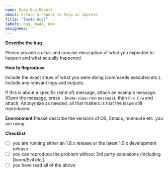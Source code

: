```yaml
---
name: Mu4e Bug Report
about: Create a report to help us improve
title: "[mu4e bug]"
labels: bug, mu4e, new
assignees: ''
---
```


**Describe the bug**

Please provide a clear and concise description of what you expected to happen
and what actually happened.

**How to Reproduce**

Include the exact steps of what you were doing (commands executed etc.). Include
any relevant logs and outputs.

If this is about a specific (kind of) message, attach an example message. (Open
the message, press `.` (`mu4e-view-raw-message`), then `C-x C-w` and attach.
Anonymize as needed, all that matters is that the issue still reproduces.

**Environment**
Please describe the versions of OS, Emacs, mu/mu4e etc. you are using.

**Checklist**
- [ ] you are running either an 1.8.x release or the latest 1.9.x development release
- [ ] you can reproduce the problem without 3rd party extensions (including Doom/Evil etc.)
- [ ] you have read all of the above

